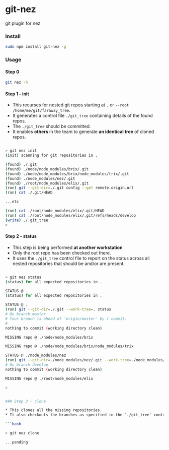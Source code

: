 git-nez
=======

git plugin for nez

### Install

```bash
sudo npm install git-nez -g
```


### Usage

#### Step 0 

```bash
git nez -h
```

#### Step 1 - init

* This recurses for nested git repos starting at `.` or `--root /home/me/git/faraway_tree`.
* It generates a control file `./git_tree` containing details of the found repos.
* The `./git_tree` should be committed. 
* It enables **others** in the team to generate **an identical tree** of cloned repos.


```bash

> git nez init
(init) scanning for git repositories in .

(found) ./.git
(found) ./node/node_modules/brix/.git
(found) ./node/node_modules/brix/node_modules/trix/.git
(found) ./node_modules/nez/.git
(found) ./root/node_modules/elix/.git
(run) git --git-dir=./.git config --get remote.origin.url
(run) cat ./.git/HEAD

...etc

(run) cat ./root/node_modules/elix/.git/HEAD
(run) cat ./root/node_modules/elix/.git/refs/heads/develop
(write) ./.git_tree
> 

```

#### Step 2 - status 

* This step is being performed **at another workstation** 
* Only the root repo has been checked out there.
* It uses the `./git_tree` control file to report on the status across all nested repositories that should be and/or are present.

```bash

> git nez status
(status) for all expected repositories in . 

STATUS @ .
(status) for all expected repositories in . 

STATUS @ .
(run) git --git-dir=./.git --work-tree=. status
# On branch master
# Your branch is ahead of 'origin/master' by 1 commit.
#
nothing to commit (working directory clean)

MISSING repo @ ./node/node_modules/brix

MISSING repo @ ./node/node_modules/brix/node_modules/trix

STATUS @ ./node_modules/nez
(run) git --git-dir=./node_modules/nez/.git --work-tree=./node_modules/nez status
# On branch develop
nothing to commit (working directory clean)

MISSING repo @ ./root/node_modules/elix

>


### Step 3 - clone

* This clones all the missing repositories.
* It also checkouts the branches as specified in the `./git_tree` control file

```bash

> git nez clone

...pending


```


```
